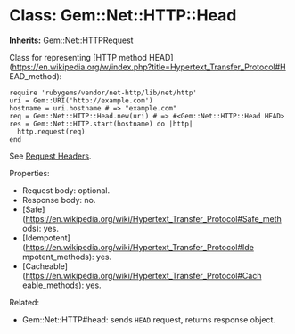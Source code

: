 # Class: Gem::Net::HTTP::Head
**Inherits:** Gem::Net::HTTPRequest
    

Class for representing [HTTP method
HEAD](https://en.wikipedia.org/w/index.php?title=Hypertext_Transfer_Protocol#H
EAD_method):

    require 'rubygems/vendor/net-http/lib/net/http'
    uri = Gem::URI('http://example.com')
    hostname = uri.hostname # => "example.com"
    req = Gem::Net::HTTP::Head.new(uri) # => #<Gem::Net::HTTP::Head HEAD>
    res = Gem::Net::HTTP.start(hostname) do |http|
      http.request(req)
    end

See [Request Headers](rdoc-ref:Gem::Net::HTTPRequest@Request+Headers).

Properties:

*   Request body: optional.
*   Response body: no.
*   [Safe](https://en.wikipedia.org/wiki/Hypertext_Transfer_Protocol#Safe_meth
    ods): yes.
*   [Idempotent](https://en.wikipedia.org/wiki/Hypertext_Transfer_Protocol#Ide
    mpotent_methods): yes.
*   [Cacheable](https://en.wikipedia.org/wiki/Hypertext_Transfer_Protocol#Cach
    eable_methods): yes.

Related:

*   Gem::Net::HTTP#head: sends `HEAD` request, returns response object.



